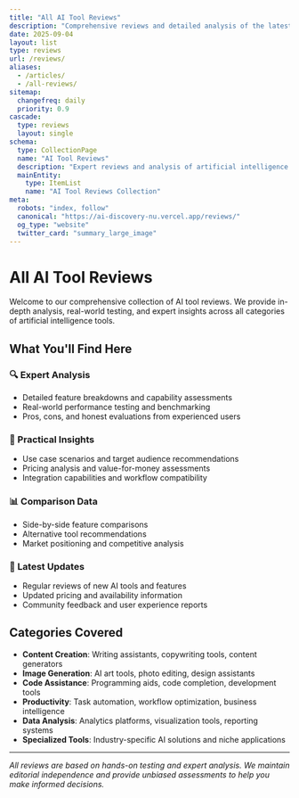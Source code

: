```yaml
---
title: "All AI Tool Reviews"
description: "Comprehensive reviews and detailed analysis of the latest AI tools across all categories. Expert evaluations, real-world testing, and practical insights to help you choose the perfect AI solution."
date: 2025-09-04
layout: list
type: reviews
url: /reviews/
aliases:
  - /articles/
  - /all-reviews/
sitemap:
  changefreq: daily
  priority: 0.9
cascade:
  type: reviews
  layout: single
schema:
  type: CollectionPage
  name: "AI Tool Reviews"
  description: "Expert reviews and analysis of artificial intelligence tools and software"
  mainEntity:
    type: ItemList
    name: "AI Tool Reviews Collection"
meta:
  robots: "index, follow"
  canonical: "https://ai-discovery-nu.vercel.app/reviews/"
  og_type: "website"
  twitter_card: "summary_large_image"
---
```


# All AI Tool Reviews

Welcome to our comprehensive collection of AI tool reviews. We provide in-depth analysis, real-world testing, and expert insights across all categories of artificial intelligence tools.

## What You'll Find Here

### 🔍 Expert Analysis
- Detailed feature breakdowns and capability assessments
- Real-world performance testing and benchmarking
- Pros, cons, and honest evaluations from experienced users

### 🎯 Practical Insights  
- Use case scenarios and target audience recommendations
- Pricing analysis and value-for-money assessments
- Integration capabilities and workflow compatibility

### 📊 Comparison Data
- Side-by-side feature comparisons
- Alternative tool recommendations
- Market positioning and competitive analysis

### 🚀 Latest Updates
- Regular reviews of new AI tools and features
- Updated pricing and availability information
- Community feedback and user experience reports

## Categories Covered

- **Content Creation**: Writing assistants, copywriting tools, content generators
- **Image Generation**: AI art tools, photo editing, design assistants  
- **Code Assistance**: Programming aids, code completion, development tools
- **Productivity**: Task automation, workflow optimization, business intelligence
- **Data Analysis**: Analytics platforms, visualization tools, reporting systems
- **Specialized Tools**: Industry-specific AI solutions and niche applications

---

*All reviews are based on hands-on testing and expert analysis. We maintain editorial independence and provide unbiased assessments to help you make informed decisions.*